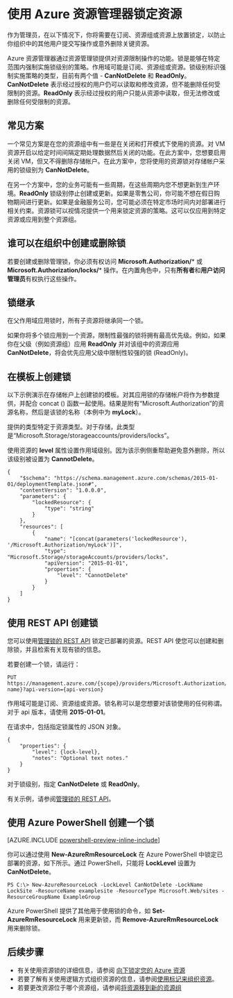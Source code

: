 <properties 
	pageTitle="使用资源管理器锁定资源 | Windows Azure" 
	description="通过对所有用户和角色应用限制，来防止用户更新或删除特定的资源。" 
	services="azure-resource-manager" 
	documentationCenter="" 
	authors="tfitzmac" 
	manager="wpickett" 
	editor=""/>

<tags 
	ms.service="azure-resource-manager" 
	ms.date="10/14/2015" 
	wacn.date="11/27/2015"/>

# 使用 Azure 资源管理器锁定资源

作为管理员，在以下情况下，你将需要在订阅、资源组或资源上放置锁定，以防止你组织中的其他用户提交写操作或意外删除关键资源。

Azure 资源管理器通过资源管理锁提供对资源限制操作的功能。锁是能够在特定范围内强制实施锁级别的策略。作用域可能是订阅、资源组或资源。锁级别标识强制实施策略的类型，目前有两个值 - **CanNotDelete** 和 **ReadOnly**。**CanNotDelete** 表示经过授权的用户仍可以读取和修改资源，但不能删除任何受限制的资源。**ReadOnly** 表示经过授权的用户只能从资源中读取，但无法修改或删除任何受限制的资源。

## 常见方案

一个常见方案是在您的资源组中有一些是在关闭和打开模式下使用的资源。对 VM 资源开启以给定时间间隔定期处理数据然后关闭的功能。在此方案中，您想要启用关闭 VM，但又不得删除存储帐户。在此方案中，您将使用的资源锁对存储帐户采用的锁级别为 **CanNotDelete**。

在另一个方案中，您的业务可能有一些周期，在这些周期内您不想更新到生产环境。**ReadOnly** 锁级别停止创建或更新。如果是零售公司，你可能不想在假日购物期间进行更新。如果是金融服务公司，您可能必须在特定市场时间内对部署进行相关约束。资源锁可以视情况提供一个用来锁定资源的策略。这可以仅应用到特定资源或应用到整个资源组。

## 谁可以在组织中创建或删除锁

若要创建或删除管理锁，你必须有权访问 **Microsoft.Authorization/*** 或 **Microsoft.Authorization/locks/*** 操作。在内置角色中，只有**所有者**和**用户访问管理员**有权执行这些操作。

## 锁继承

在父作用域应用锁时，所有子资源将继承同一个锁。

如果你将多个锁应用到一个资源，限制性最强的锁将拥有最高优先级。例如，如果你在父级（例如资源组）应用 **ReadOnly** 并对该组中的资源应用 **CanNotDelete**，将会优先应用父级中限制性较强的锁 (ReadOnly)。

## 在模板上创建锁

以下示例演示在存储帐户上创建锁的模板。对其应用锁的存储帐户将作为参数提供，并配合 concat () 函数一起使用。结果是附有“Microsoft.Authorization”的资源名称，然后是该锁的名称（本例中为 **myLock**）。

提供的类型特定于资源类型。对于存储，此类型是“Microsoft.Storage/storageaccounts/providers/locks”。

使用资源的 **level** 属性设置作用域级别。因为该示例侧重帮助避免意外删除，所以该级别被设置为 **CannotDelete**。

    {
        "$schema": "https://schema.management.azure.com/schemas/2015-01-01/deploymentTemplate.json#",
        "contentVersion": "1.0.0.0",
        "parameters": {
            "lockedResource": {
                "type": "string"
            }
        },
        "resources": [
            {
                "name": "[concat(parameters('lockedResource'), '/Microsoft.Authorization/myLock')]",
                "type": "Microsoft.Storage/storageAccounts/providers/locks",
                "apiVersion": "2015-01-01",
                "properties": {
	                "level": "CannotDelete"
                }
            }
        ]
    }

## 使用 REST API 创建锁

您可以使用[管理锁的 REST API](https://msdn.microsoft.com/zh-cn/library/azure/mt204563.aspx) 锁定已部署的资源。REST API 使您可以创建和删除锁，并且检索有关现有锁的信息。

若要创建一个锁，请运行：

    PUT https://management.azure.com/{scope}/providers/Microsoft.Authorization/locks/{lock-name}?api-version={api-version}

作用域可能是订阅、资源组或资源。锁名称可以是您想要对该锁使用的任何称谓。对于 api 版本，请使用 **2015-01-01**。

在请求中，包括指定锁属性的 JSON 对象。

    {
        "properties": {
            "level": {lock-level},
            "notes": "Optional text notes."
        }
    } 

对于锁级别，指定 **CanNotDelete** 或 **ReadOnly**。

有关示例，请参阅[管理锁的 REST API](https://msdn.microsoft.com/zh-cn/library/azure/mt204563.aspx)。

## 使用 Azure PowerShell 创建一个锁

[AZURE.INCLUDE [powershell-preview-inline-include](../includes/powershell-preview-inline-include.md)]

你可以通过使用 **New-AzureRmResourceLock** 在 Azure PowerShell 中锁定已部署的资源，如下所示。通过 PowerShell，只能将 **LockLevel** 设置为 **CanNotDelete**。

    PS C:\> New-AzureResourceLock -LockLevel CanNotDelete -LockName LockSite -ResourceName examplesite -ResourceType Microsoft.Web/sites -ResourceGroupName ExampleGroup

Azure PowerShell 提供了其他用于使用锁的命令，如 **Set-AzureRmResourceLock** 用来更新锁，而 **Remove-AzureRmResourceLock** 用来删除锁。

## 后续步骤

- 有关使用资源锁的详细信息，请参阅 [向下锁定您的 Azure 资源](http://blogs.msdn.com/b/cloud_solution_architect/archive/2015/06/18/lock-down-your-azure-resources.aspx)
- 若要了解有关使用逻辑方式组织资源的信息，请参阅[使用标记来组织资源](/documentation/articles/resource-group-using-tags)。
- 若要更改资源位于哪个资源组，请参阅[将资源移到新的资源组](/documentation/articles/resource-group-move-resources)

<!---HONumber=82-->